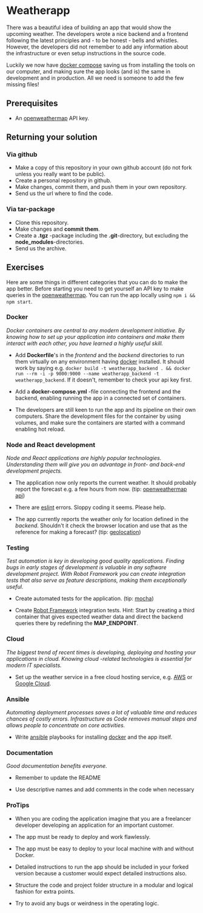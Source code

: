 # Weatherapp

There was a beautiful idea of building an app that would show the upcoming weather. The
developers wrote a nice backend and a frontend following the latest principles and - to
be honest - bells and whistles. However, the developers did not remember to add any
information about the infrastructure or even setup instructions in the source code.

Luckily we now have [docker compose](https://docs.docker.com/compose/) saving us from
installing the tools on our computer, and making sure the app looks (and is) the same in
development and in production. All we need is someone to add the few missing files!

## Prerequisites

* An [openweathermap](http://openweathermap.org/) API key.

## Returning your solution

### Via github

* Make a copy of this repository in your own github account (do not fork unless you
  really want to be public).
* Create a personal repository in github.
* Make changes, commit them, and push them in your own repository.
* Send us the url where to find the code.

### Via tar-package

* Clone this repository.
* Make changes and **commit them**.
* Create a **.tgz** -package including the **.git**-directory, but excluding the
  **node_modules**-directories.
* Send us the archive.

## Exercises

Here are some things in different categories that you can do to make the app better.
Before starting you need to get yourself an API key to make queries in the
[openweathermap](http://openweathermap.org/). You can run the app locally using `npm i
&& npm start`.

### Docker

*Docker containers are central to any modern development initiative. By knowing how to
set up your application into containers and make them interact with each other, you have
learned a highly useful skill.*

* Add **Dockerfile**'s in the *frontend* and the *backend* directories to run them
  virtually on any environment having [docker](https://www.docker.com/) installed. It
  should work by saying e.g. `docker build -t weatherapp_backend . && docker run --rm -i
  -p 9000:9000 --name weatherapp_backend -t weatherapp_backend`. If it doesn't, remember
  to check your api key first.

* Add a **docker-compose.yml** -file connecting the frontend and the backend, enabling
  running the app in a connected set of containers.

* The developers are still keen to run the app and its pipeline on their own computers.
  Share the development files for the container by using volumes, and make sure the
  containers are started with a command enabling hot reload.

### Node and React development

*Node and React applications are highly popular technologies. Understanding them will
give you an advantage in front- and back-end development projects.*

* The application now only reports the current weather. It should probably report the
  forecast e.g. a few hours from now. (tip: [openweathermap
  api](https://openweathermap.org/forecast5))

* There are [eslint](http://eslint.org/) errors. Sloppy coding it seems. Please help.

* The app currently reports the weather only for location defined in the *backend*.
  Shouldn't it check the browser location and use that as the reference for making a
  forecast? (tip:
  [geolocation](https://developer.mozilla.org/en-US/docs/Web/API/Geolocation/Using_geolocation))

### Testing

*Test automation is key in developing good quality applications. Finding bugs in early
stages of development is valuable in any software development project. With Robot
Framework you can create integration tests that also serve as feature descriptions,
making them exceptionally useful.*

* Create automated tests for the application. (tip: [mocha](https://mochajs.org/))

* Create [Robot Framework](http://robotframework.org/) integration tests. Hint: Start by
  creating a third container that gives expected weather data and direct the backend
  queries there by redefining the **MAP_ENDPOINT**.

### Cloud

*The biggest trend of recent times is developing, deploying and hosting your
applications in cloud. Knowing cloud -related technologies is essential for modern IT
specialists.*

* Set up the weather service in a free cloud hosting service, e.g.
  [AWS](https://aws.amazon.com/free/) or [Google Cloud](https://cloud.google.com/free/).

### Ansible

*Automating deployment processes saves a lot of valuable time and reduces chances of
costly errors. Infrastructure as Code removes manual steps and allows people to
concentrate on core activities.*

* Write [ansible](http://docs.ansible.com/ansible/intro.html) playbooks for installing
  [docker](https://www.docker.com/) and the app itself.

### Documentation

*Good documentation benefits everyone.*

* Remember to update the README

* Use descriptive names and add comments in the code when necessary

### ProTips

* When you are coding the application imagine that you are a freelancer developer
  developing an application for an important customer.

* The app must be ready to deploy and work flawlessly.

* The app must be easy to deploy to your local machine with and without Docker.

* Detailed instructions to run the app should be included in your forked version because
  a customer would expect detailed instructions also.

* Structure the code and project folder structure in a modular and logical fashion for
  extra points.

* Try to avoid any bugs or weirdness in the operating logic.
